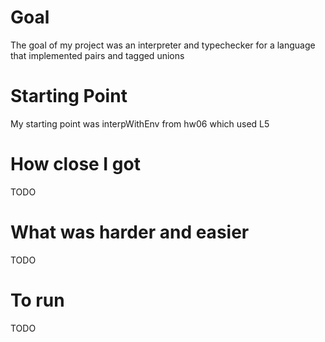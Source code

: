 # Goal

   The goal of my project was an interpreter and typechecker for a
   language that implemented pairs and tagged unions

# Starting Point

   My starting point was interpWithEnv from hw06 which used L5

# How close I got

   TODO

# What was harder and easier

   TODO

# To run

   TODO
